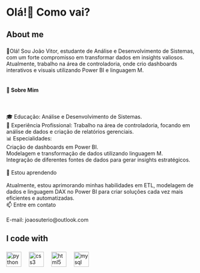 <h1 align="left">Olá!👋 Como vai?</h1>

###

<p align="left"></p>

###

<h2 align="left">About me</h2>

###

<p align="left">👋Olá! Sou João Vitor, estudante de Análise e Desenvolvimento de Sistemas, com um forte compromisso em transformar dados em insights valiosos. Atualmente, trabalho na área de controladoria, onde crio dashboards interativos e visuais utilizando Power BI e linguagem M.<br> <br> <h4>🚀 Sobre Mim</h4><br><br>    🎓 Educação: Análise e Desenvolvimento de Sistemas.<br>    💼 Experiência Profissional: Trabalho na área de controladoria, focando em análise de dados e criação de relatórios gerenciais.<br>    📊 Especialidades:<br>        Criação de dashboards em Power BI.<br>        Modelagem e transformação de dados utilizando linguagem M.<br>        Integração de diferentes fontes de dados para gerar insights estratégicos.<br><br>🌱 Estou aprendendo<br><br>Atualmente, estou aprimorando minhas habilidades em ETL, modelagem de dados e linguagem DAX no Power BI para criar soluções cada vez mais eficientes e automatizadas.<br>📫 Entre em contato<br><br>    E-mail: joaosuterio@outlook.com</p>

###

<h2 align="left">I code with</h2>

###

<div align="left">
  <img src="https://cdn.jsdelivr.net/gh/devicons/devicon/icons/python/python-original.svg" height="40" alt="python logo"  />
  <img width="12" />
  <img src="https://cdn.jsdelivr.net/gh/devicons/devicon/icons/css3/css3-original.svg" height="40" alt="css3 logo"  />
  <img width="12" />
  <img src="https://cdn.jsdelivr.net/gh/devicons/devicon/icons/html5/html5-original.svg" height="40" alt="html5 logo"  />
  <img width="12" />
  <img src="https://cdn.jsdelivr.net/gh/devicons/devicon/icons/mysql/mysql-original.svg" height="40" alt="mysql logo"  />
</div>

###
